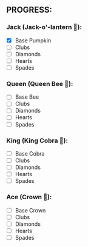 ## PROGRESS:

### Jack (Jack-o'-lantern 🎃):

- [x] Base Pumpkin
- [ ] Clubs
- [ ] Diamonds
- [ ] Hearts
- [ ] Spades

### Queen (Queen Bee 🐝):

- [ ] Base Bee
- [ ] Clubs
- [ ] Diamonds
- [ ] Hearts
- [ ] Spades

### King (King Cobra 🐍):

- [ ] Base Cobra
- [ ] Clubs
- [ ] Diamonds
- [ ] Hearts
- [ ] Spades

### Ace (Crown 👑):

- [ ] Base Crown
- [ ] Clubs
- [ ] Diamonds
- [ ] Hearts
- [ ] Spades
